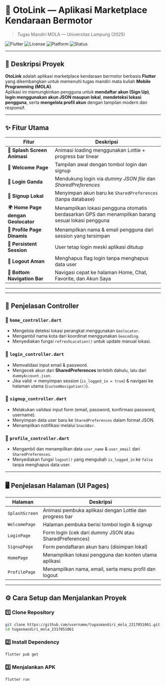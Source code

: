 # 🚗 **OtoLink — Aplikasi Marketplace Kendaraan Bermotor**
> Tugas Mandiri MOLA — Universitas Lampung (2025)

![Flutter](https://img.shields.io/badge/Flutter-3.9.0-blue?logo=flutter)
![License](https://img.shields.io/badge/license-MIT-green)
![Platform](https://img.shields.io/badge/platform-Android%20%7C%20iOS-lightgrey)
![Status](https://img.shields.io/badge/status-Development-orange)

---

## 📘 **Deskripsi Proyek**

**OtoLink** adalah aplikasi marketplace kendaraan bermotor berbasis **Flutter** yang dikembangkan untuk memenuhi tugas mandiri mata kuliah **Mobile Programming (MOLA)**.  
Aplikasi ini memungkinkan pengguna untuk **mendaftar akun (Sign Up)**, **login menggunakan akun JSON maupun lokal**, **mendeteksi lokasi pengguna**, serta **mengelola profil akun** dengan tampilan modern dan responsif.

---

## ✨ **Fitur Utama**

| Fitur | Deskripsi |
|-------|------------|
| 🧭 **Splash Screen Animasi** | Animasi loading menggunakan Lottie + progress bar linear |
| 👋 **Welcome Page** | Tampilan awal dengan tombol login dan signup |
| 🔐 **Login Ganda** | Mendukung login via *dummy JSON file* dan *SharedPreferences* |
| 🧾 **Signup Lokal** | Menyimpan akun baru ke `SharedPreferences` (tanpa database) |
| 🌍 **Home Page dengan Geolocator** | Menampilkan lokasi pengguna otomatis berdasarkan GPS dan menampilkan barang sesuai lokasi pengguna |
| 👤 **Profile Page Dinamis** | Menampilkan nama & email pengguna dari session yang tersimpan |
| 🔁 **Persistent Session** | User tetap login meski aplikasi ditutup |
| 🚪 **Logout Aman** | Menghapus flag login tanpa menghapus data user |
| 🧭 **Bottom Navigation Bar** | Navigasi cepat ke halaman Home, Chat, Favorite, dan Akun Saya |

---


---

## 🧠 **Penjelasan Controller**

### 🔹 `home_controller.dart`
- Mengelola deteksi lokasi perangkat menggunakan `Geolocator`.
- Mengambil nama kota dari koordinat menggunakan `Geocoding`.
- Menyediakan fungsi `refreshLocation()` untuk update manual lokasi.

### 🔹 `login_controller.dart`
- Memvalidasi input email & password.
- Mengecek akun dari **SharedPreferences** terlebih dahulu, lalu dari `dummyAccount.json`.
- Jika valid → menyimpan session (`is_logged_in = true`) & navigasi ke halaman utama (`CustomNavigation()`).

### 🔹 `signup_controller.dart`
- Melakukan validasi input form (email, password, konfirmasi password, username).
- Menyimpan data user baru ke `SharedPreferences` dalam format JSON.
- Menampilkan notifikasi melalui `SnackBar`.

### 🔹 `profile_controller.dart`
- Mengambil dan menampilkan data `user_name` & `user_email` dari `SharedPreferences`.
- Menyediakan fungsi `logout()` yang mengubah `is_logged_in` ke `false` tanpa menghapus data user.

---

## 🖥️ **Penjelasan Halaman (UI Pages)**

| Halaman | Deskripsi |
|----------|------------|
| `SplashScreen` | Animasi pembuka aplikasi dengan Lottie dan progress bar |
| `WelcomePage` | Halaman pembuka berisi tombol login & signup |
| `LoginPage` | Form login (cek dari dummy JSON atau SharedPreferences) |
| `SignupPage` | Form pendaftaran akun baru (disimpan lokal) |
| `HomePage` | Menampilkan lokasi pengguna dan konten utama aplikasi |
| `ProfilePage` | Menampilkan nama, email, serta menu profil dan logout |

---

## ⚙️ **Cara Setup dan Menjalankan Proyek**

### 1️⃣ Clone Repository
```bash
git clone https://github.com/username/tugasmandiri_mola_2317051061.git
cd tugasmandiri_mola_2317051061
```
### 2️⃣ Install Dependency
```bash
flutter pub get
```
### 3️⃣ Menjalankan APK
```bash
flutter run
```



